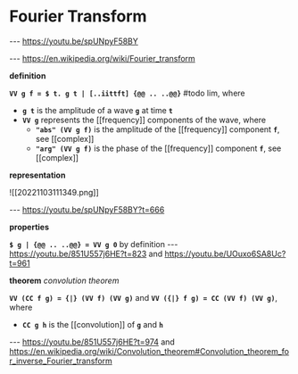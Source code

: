 # Fourier Transform

--- <https://youtu.be/spUNpyF58BY>

--- <https://en.wikipedia.org/wiki/Fourier_transform>

**definition**

**`VV g f = $ t. g t | [..iittft] {@@ .. ..@@}`** #todo lim, where

- **`g t`** is the amplitude of a wave **`g`** at time **`t`**
- **`VV g`** represents the [[frequency]] components of the wave, where
  - **`"abs" (VV g f)`** is the amplitude of the [[frequency]] component **`f`**, see [[complex]]
  - **`"arg" (VV g f)`** is the phase of the [[frequency]] component **`f`**, see [[complex]]

**representation**

![[20221103111349.png]]

--- <https://youtu.be/spUNpyF58BY?t=666>

**properties**

**`$ g | {@@ .. ..@@} = VV g 0`** by definition --- <https://youtu.be/851U557j6HE?t=823> and <https://youtu.be/UOuxo6SA8Uc?t=961>

**theorem** _convolution theorem_

**`VV (CC f g) = {|} (VV f) (VV g)`** and **`VV ({|} f g) = CC (VV f) (VV g)`**, where

- **`CC g h`** is the [[convolution]] of **`g`** and **`h`**

--- <https://youtu.be/851U557j6HE?t=974> and <https://en.wikipedia.org/wiki/Convolution_theorem#Convolution_theorem_for_inverse_Fourier_transform>
